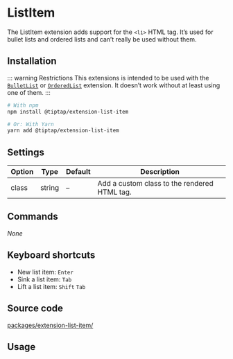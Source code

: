 # ListItem
The ListItem extension adds support for the `<li>` HTML tag. It’s used for bullet lists and ordered lists and can’t really be used without them.

## Installation
::: warning Restrictions
This extensions is intended to be used with the [`BulletList`](/api/extensions/bullet-list) or [`OrderedList`](/api/extensions/ordered-list) extension. It doesn’t work without at least using one of them.
:::

```bash
# With npm
npm install @tiptap/extension-list-item

# Or: With Yarn
yarn add @tiptap/extension-list-item
```

## Settings
| Option | Type   | Default | Description                                  |
| ------ | ------ | ------- | -------------------------------------------- |
| class  | string | –       | Add a custom class to the rendered HTML tag. |

## Commands
*None*

## Keyboard shortcuts
* New list item: `Enter`
* Sink a list item: `Tab`
* Lift a list item: `Shift` `Tab`

## Source code
[packages/extension-list-item/](https://github.com/ueberdosis/tiptap-next/blob/main/packages/extension-list-item/)

## Usage
<demo name="Extensions/ListItem" highlight="3-8,20-22,41-43" />
